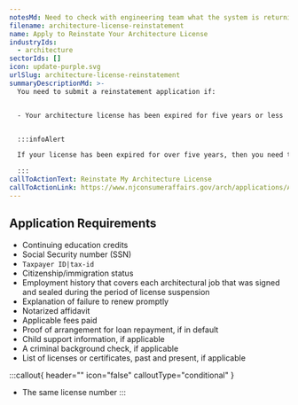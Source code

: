 ```yaml
---
notesMd: Need to check with engineering team what the system is returning -- is it definitely showing licenses that have been expired for five years or less?
filename: architecture-license-reinstatement
name: Apply to Reinstate Your Architecture License
industryIds:
  - architecture
sectorIds: []
icon: update-purple.svg
urlSlug: architecture-license-reinstatement
summaryDescriptionMd: >-
  You need to submit a reinstatement application if:


  - Your architecture license has been expired for five years or less


  :::infoAlert

  If your license has been expired for over five years, then you need to re-apply for your architect license.

  :::
callToActionText: Reinstate My Architecture License
callToActionLink: https://www.njconsumeraffairs.gov/arch/applications/Application-for-Reinstatement-with-Instructions.pdf
---
```


## Application Requirements

- Continuing education credits
- Social Security number (SSN)
- `Taxpayer ID|tax-id`
- Citizenship/immigration status
- Employment history that covers each architectural job that was signed and sealed during the period of license suspension
- Explanation of failure to renew promptly
- Notarized affidavit
- Applicable fees paid
- Proof of arrangement for loan repayment, if in default
- Child support information, if applicable
- A criminal background check, if applicable
- List of licenses or certificates, past and present, if applicable

:::callout{ header="" icon="false" calloutType="conditional" }

- The same license number
  :::
